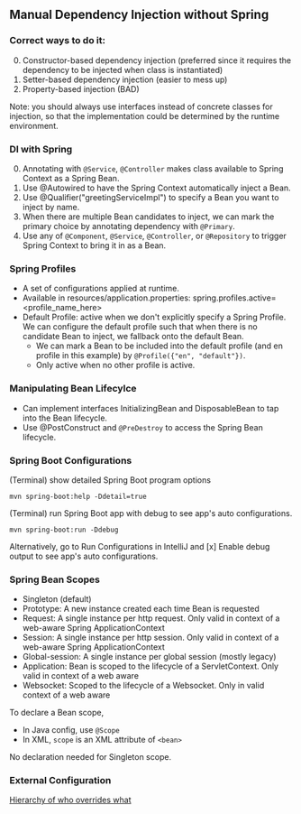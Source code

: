 ## Manual Dependency Injection without Spring
### Correct ways to do it:
0. Constructor-based dependency injection (preferred since it requires the dependency to be injected when class is instantiated)
0. Setter-based dependency injection (easier to mess up)
0. Property-based injection (BAD)

Note: you should always use interfaces instead of concrete classes for injection, so that the implementation could be determined by the runtime environment.

### DI with Spring
0. Annotating with ```@Service```, ```@Controller``` makes class available to Spring Context as a Spring Bean.
0. Use @Autowired to have the Spring Context automatically inject a Bean. 
0. Use @Qualifier("greetingServiceImpl") to specify a Bean you want to inject by name.
0. When there are multiple Bean candidates to inject, we can mark the primary choice by annotating dependency with ```@Primary```.
0. Use any of ```@Component```, ```@Service```, ```@Controller```, or ```@Repository``` to trigger Spring Context to bring it in as a Bean. 

### Spring Profiles
- A set of configurations applied at runtime.
- Available in resources/application.properties: spring.profiles.active=<profile_name_here>
- Default Profile: active when we don't explicitly specify a Spring Profile. We can configure the default profile such that when there is no candidate Bean to inject, we fallback onto the default Bean.
    -  We can mark a Bean to be included into the default profile (and en profile in this example) by ```@Profile({"en", "default"})```.
    - Only active when no other profile is active.

### Manipulating Bean Lifecylce
- Can implement interfaces InitializingBean and DisposableBean to tap into the Bean lifecycle.
- Use @PostConstruct and ```@PreDestroy``` to access the Spring Bean lifecycle.

### Spring Boot Configurations
(Terminal) show detailed Spring Boot program options
```
mvn spring-boot:help -Ddetail=true
```

(Terminal) run Spring Boot app with debug to see app's auto configurations.
```
mvn spring-boot:run -Ddebug
```
Alternatively, go to Run Configurations in IntelliJ and [x] Enable debug output to see app's auto configurations.

### Spring Bean Scopes
- Singleton (default)
- Prototype: A new instance created each time Bean is requested
- Request: A single instance per http request. Only valid in context of a web-aware Spring ApplicationContext
- Session: A single instance per http session. Only valid in context of a web-aware Spring ApplicationContext
- Global-session: A single instance per global session (mostly legacy)
- Application: Bean is scoped to the lifecycle of a ServletContext. Only valid in context of a web aware
- Websocket: Scoped to the lifecycle of a Websocket. Only in valid context of a web aware

To declare a Bean scope,
- In Java config, use ```@Scope```
- In XML, ```scope``` is an XML attribute of ```<bean>```

No declaration needed for Singleton scope.

### External Configuration
[Hierarchy of who overrides what](https://docs.spring.io/spring-boot/docs/current/reference/html/boot-features-external-config.html)


